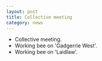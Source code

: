 ```yaml
---
layout: post
title: Collective meeting
category: news
---
```


* Collective meeting.
* Working bee on 'Gadgerrie West'.
* Working bee on 'Laidlaw'.
